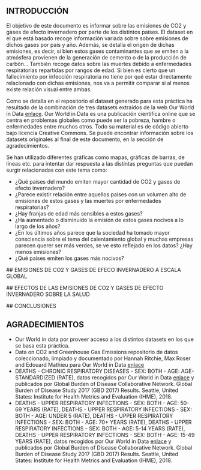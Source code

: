 ## INTRODUCCIÓN

El objetivo de este documento es informar sobre las emisiones de CO2 y gases de efecto invernadero por parte de los distintos países. El dataset en el que está basado recoge información variada sobre sobre emisiones de dichos gases por país y año. Además, se detalla el origen de dichas emisiones, es decir, si bien estos gases contaminantes que se emiten a la atmósfera provienen de la generación de cemento o de la producción de carbón... También recoge datos sobre las muertes debido a enfermedades respiratorias repartidas por rangos de edad. Si bien es cierto que un fallecimiento por infección respiratoria no tiene por qué estar directamente relacionado con dichas emisiones, nos va a permitir comparar si al menos existe relación visual entre ambas.

Como se detalla en el repositorio el dataset generado para esta práctica ha resultado de la combinación de tres datasets extraídos de la web Our World in Data [enlace](https://ourworldindata.org/). Our World in Data es una publicación científica online que se centra en problemas globales como puede ser la pobreza, hambre o enfermedades entre muchos otros. Todo su material es de código abierto bajo licencia Creative Commons. Se puede encontrar información sobre los datasets originales al final de este documento, en la sección de agradecimientos.

Se han utilizado diferentes gráficas como mapas, gráficas de barras, de líneas etc. para intentar dar respuesta a las distintas preguntas que puedan surgir relacionadas con este tema como:

- ¿Qué países del mundo emiten mayor cantidad de CO2 y gases de efecto invernadero?
- ¿Parece existir relación entre aquellos países con un volumen alto de emisiones de estos gases y las muertes por enfermedades respiratorias?
- ¿Hay franjas de edad más sensibles a estos gases?
- ¿Ha aumentado o disminuido la emisión de estos gases nocivos a lo largo de los años?
- ¿En los últimos años parece que la sociedad ha tomado mayor consciencia sobre el
    tema del calentamiento global y muchas empresas parecen querer ser más verdes,
    se ve esto reflejado en los datos? ¿Hay menos emisiones?
- ¿Qué países emiten los gases más nocivos?

## EMISIONES DE CO2 Y GASES DE EFECO INVERNADERO A ESCALA GLOBAL



## EFECTOS DE LAS EMISIONES DE CO2 Y GASES DE EFECTO INVERNADERO SOBRE LA SALUD



## CONCLUSIONES



## AGRADECIMIENTOS

- Our World in data por proveer acceso a los distintos datasets en los que se basa esta práctica.
- Data on CO2 and Greenhouse Gas Emissions repositorio de datos coleccionado, limpiado y documentado por Hannah Ritchie, Max Roser and Edouard Mathieu para Our World in Data [enlace](https://github.com/owid/co2-data)
- DEATHS - CHRONIC RESPIRATORY DISEASES - SEX: BOTH - AGE: AGE-STANDARDIZED (RATE), datos recogidos por Our
World in Data [enlace](https://ourworldindata.org/grapher/respiratory-disease-death-rate) y publicados por Global Burden of Disease Collaborative Network. Global Burden of Disease Study 2017 (GBD 2017) Results. Seattle, United States: Institute for Health Metrics and Evaluation (IHME), 2018.
- DEATHS - UPPER RESPIRATORY INFECTIONS - SEX: BOTH - AGE: 50-69 YEARS (RATE), DEATHS - UPPER RESPIRATORY INFECTIONS - SEX: BOTH - AGE: UNDER 5 (RATE), DEATHS - UPPER RESPIRATORY INFECTIONS - SEX: BOTH - AGE: 70+ YEARS (RATE), DEATHS - UPPER RESPIRATORY INFECTIONS - SEX: BOTH - AGE: 5-14 YEARS (RATE), DEATHS - UPPER RESPIRATORY INFECTIONS - SEX: BOTH - AGE: 15-49 YEARS (RATE), datos recogidos por Our World in Data [enlace](https://ourworldindata.org/grapher/death-rate-upper-respiratory-age?country=~OWID_WRL) y publicados por Global Burden of Disease Collaborative Network. Global Burden of Disease Study 2017 (GBD 2017) Results. Seattle, United States: Institute for Health Metrics and Evaluation (IHME), 2018.
